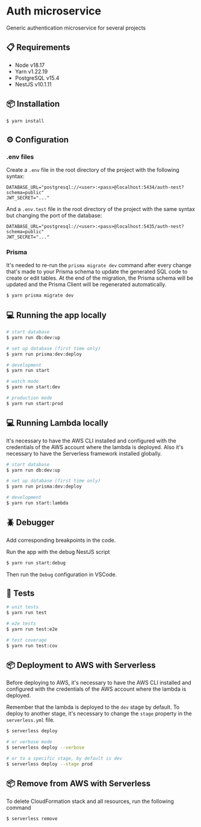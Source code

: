 # Auth microservice

Generic authentication microservice for several projects

## 📋 Requirements

- Node v18.17
- Yarn v1.22.19
- PostgreSQL v15.4
- NestJS v10.1.11

## 📦 Installation

```bash
$ yarn install
```

## ⚙️ Configuration

### .env files

Create a `.env` file in the root directory of the project with the following syntax:

```
DATABASE_URL="postgresql://<user>:<pass>@localhost:5434/auth-nest?schema=public"
JWT_SECRET="..."
```

And a `.env.test` file in the root directory of the project with the same syntax but changing the port of the database:

```
DATABASE_URL="postgresql://<user>:<pass>@localhost:5435/auth-nest?schema=public"
JWT_SECRET="..."
```

### Prisma

It's needed to re-run the `prisma migrate dev` command after every change that's made to your Prisma schema to update the generated SQL code to create or edit tables. At the end of the migration, the Prisma schema will be updated and the Prisma Client will be regenerated automatically.

```bash
$ yarn prisma migrate dev
```

## 💻 Running the app locally

```bash
# start database
$ yarn run db:dev:up

# set up database (first time only)
$ yarn run prisma:dev:deploy

# development
$ yarn run start

# watch mode
$ yarn run start:dev

# production mode
$ yarn run start:prod
```

## 💻 Running Lambda locally

It's necessary to have the AWS CLI installed and configured with the credentials of the AWS account where the lambda is deployed.
Also it's necessary to have the Serverless framework installed globally.

```bash
# start database
$ yarn run db:dev:up

# set up database (first time only)
$ yarn run prisma:dev:deploy

# development
$ yarn run start:lambda
```

## 🪲 Debugger

Add corresponding breakpoints in the code.

Run the app with the debug NestJS script

```bash
$ yarn run start:debug
```

Then run the `Debug` configuration in VSCode.

## 🧪 Tests

```bash
# unit tests
$ yarn run test

# e2e tests
$ yarn run test:e2e

# test coverage
$ yarn run test:cov
```

## 📦 Deployment to AWS with Serverless

Before deploying to AWS, it's necessary to have the AWS CLI installed and configured with the credentials of the AWS account where the lambda is deployed.

Remember that the lambda is deployed to the `dev` stage by default. To deploy to another stage, it's necessary to change the `stage` property in the `serverless.yml` file.

```bash
$ serverless deploy

# or verbose mode
$ serverless deploy --verbose

# or to a specific stage, by default is dev
$ serverless deploy --stage prod

```

## 📦 Remove from AWS with Serverless

To delete CloudFormation stack and all resources, run the following command

```bash
$ serverless remove
```
